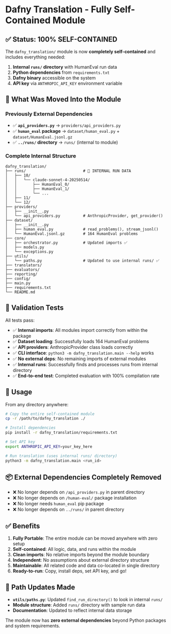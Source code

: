 # Dafny Translation - Fully Self-Contained Module

## ✅ Status: 100% SELF-CONTAINED

The `dafny_translation/` module is now **completely self-contained** and includes everything needed:

1. **Internal `runs/` directory** with HumanEval run data
2. **Python dependencies** from `requirements.txt`
3. **Dafny binary** accessible on the system
4. **API key** via `ANTHROPIC_API_KEY` environment variable

## 🔧 What Was Moved Into the Module

### Previously External Dependencies
- ✅ **`api_providers.py`** → `providers/api_providers.py`
- ✅ **`human_eval` package** → `dataset/human_eval.py` + `dataset/HumanEval.jsonl.gz`
- ✅ **`../runs/` directory** → `runs/` (internal to module)

### Complete Internal Structure
```
dafny_translation/
├── runs/                         # 🎯 INTERNAL RUN DATA
│   ├── 10/
│   │   └── claude-sonnet-4-20250514/
│   │       ├── HumanEval_0/
│   │       ├── HumanEval_1/
│   │       └── ...
│   ├── 11/
│   └── 12/
├── providers/
│   ├── __init__.py
│   └── api_providers.py          # AnthropicProvider, get_provider()
├── dataset/
│   ├── __init__.py
│   ├── human_eval.py             # read_problems(), stream_jsonl()
│   └── HumanEval.jsonl.gz        # 164 HumanEval problems
├── core/
│   ├── orchestrator.py           # Updated imports ✅
│   ├── models.py
│   └── exceptions.py
├── utils/
│   └── paths.py                  # Updated to use internal runs/ ✅
├── translators/
├── evaluators/
├── reporting/
├── config/
├── main.py
├── requirements.txt
└── README.md
```

## 🧪 Validation Tests

All tests pass:
- ✅ **Internal imports**: All modules import correctly from within the package
- ✅ **Dataset loading**: Successfully loads 164 HumanEval problems
- ✅ **API providers**: AnthropicProvider class loads correctly
- ✅ **CLI interface**: `python3 -m dafny_translation.main --help` works
- ✅ **No external deps**: No remaining imports of external modules
- ✅ **Internal runs**: Successfully finds and processes runs from internal directory
- ✅ **End-to-end test**: Completed evaluation with 100% compilation rate

## 🚀 Usage

From any directory anywhere:

```bash
# Copy the entire self-contained module
cp -r /path/to/dafny_translation ./

# Install dependencies
pip install -r dafny_translation/requirements.txt

# Set API key
export ANTHROPIC_API_KEY=your_key_here

# Run translation (uses internal runs/ directory)
python3 -m dafny_translation.main <run_id>
```

## 📦 External Dependencies Completely Removed

- ❌ No longer depends on `/api_providers.py` in parent directory
- ❌ No longer depends on `/human-eval/` package installation
- ❌ No longer needs `human_eval` pip package
- ❌ No longer depends on `../runs/` in parent directory

## ✅ Benefits

1. **Fully Portable**: The entire module can be moved anywhere with zero setup
2. **Self-contained**: All logic, data, and runs within the module
3. **Clean imports**: No relative imports beyond the module boundary
4. **Independent**: No assumptions about external directory structure
5. **Maintainable**: All related code and data co-located in single directory
6. **Ready-to-run**: Copy, install deps, set API key, and go!

## 🎯 Path Updates Made

- **`utils/paths.py`**: Updated `find_run_directory()` to look in internal `runs/`
- **Module structure**: Added `runs/` directory with sample run data
- **Documentation**: Updated to reflect internal data storage

The module now has **zero external dependencies** beyond Python packages and system requirements. 